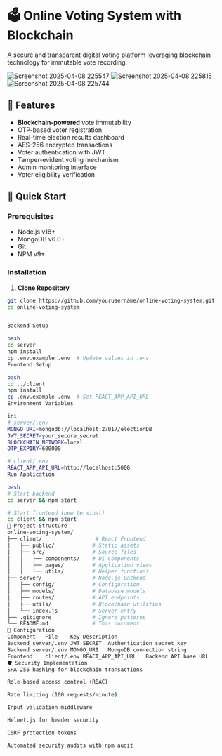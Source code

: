# 🗳️ Online Voting System with Blockchain

A secure and transparent digital voting platform leveraging blockchain technology for immutable vote recording.

![Screenshot 2025-04-08 225547](https://github.com/user-attachments/assets/3b18962b-6c3d-4025-9eaf-35e9beea331e)
![Screenshot 2025-04-08 225815](https://github.com/user-attachments/assets/53df9611-e354-4289-a3c8-ca518f887198)
![Screenshot 2025-04-08 225744](https://github.com/user-attachments/assets/fa533bac-64fb-440e-8b6f-c1109b2c7d3e)

## 🌟 Features
- **Blockchain-powered** vote immutability
- OTP-based voter registration
- Real-time election results dashboard
- AES-256 encrypted transactions
- Voter authentication with JWT
- Tamper-evident voting mechanism
- Admin monitoring interface
- Voter eligibility verification

## 🚀 Quick Start

### Prerequisites
- Node.js v18+
- MongoDB v6.0+
- Git
- NPM v9+

### Installation
1. **Clone Repository**
```bash
git clone https://github.com/yourusername/online-voting-system.git
cd online-voting-system


Backend Setup

bash
cd server
npm install
cp .env.example .env  # Update values in .env
Frontend Setup

bash
cd ../client
npm install
cp .env.example .env  # Set REACT_APP_API_URL
Environment Variables

ini
# server/.env
MONGO_URI=mongodb://localhost:27017/electionDB
JWT_SECRET=your_secure_secret
BLOCKCHAIN_NETWORK=local
OTP_EXPIRY=600000

# client/.env
REACT_APP_API_URL=http://localhost:5000
Run Application

bash
# Start backend
cd server && npm start

# Start frontend (new terminal)
cd client && npm start
📂 Project Structure
online-voting-system/
├── client/                 # React Frontend
│   ├── public/            # Static assets
│   ├── src/               # Source files
│   │   ├── components/    # UI Components
│   │   ├── pages/         # Application views
│   │   └── utils/         # Helper functions
├── server/                # Node.js Backend
│   ├── config/            # Configuration
│   ├── models/            # Database models
│   ├── routes/            # API endpoints
│   ├── utils/             # Blockchain utilities
│   └── index.js           # Server entry
├── .gitignore             # Ignore patterns
└── README.md              # This document
🔧 Configuration
Component	File	Key	Description
Backend	server/.env	JWT_SECRET	Authentication secret key
Backend	server/.env	MONGO_URI	MongoDB connection string
Frontend	client/.env	REACT_APP_API_URL	Backend API base URL
🛡️ Security Implementation
SHA-256 hashing for blockchain transactions

Role-based access control (RBAC)

Rate limiting (100 requests/minute)

Input validation middleware

Helmet.js for header security

CSRF protection tokens

Automated security audits with npm audit

